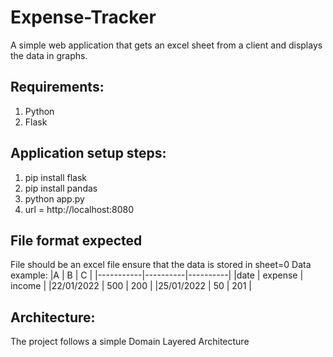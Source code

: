# Expense-Tracker
A simple web application that gets an excel sheet from a client and displays the data in graphs.

## Requirements:
1. Python
2. Flask

## Application setup steps:
1. pip install flask
2. pip install pandas
3. python app.py
4. url = http://localhost:8080

## File format expected
File should be an excel file
ensure that the data is stored in sheet=0
Data example:
|A          |    B       |    C   |
|-----------|----------|----------|
|date       |  expense |  income  |
|22/01/2022 |   500    |   200    |
|25/01/2022 |   50     |   201    |


## Architecture:
The project follows a simple Domain Layered Architecture
